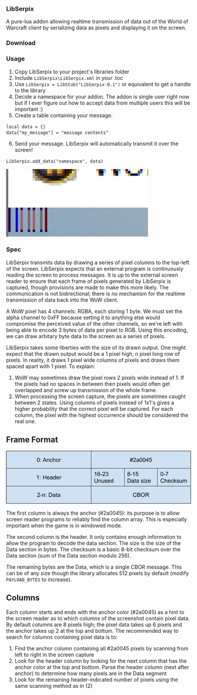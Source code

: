 ### LibSerpix
A pure-lua addon allowing realtime transmission of data out of the World of Warcraft client by serializing data as pixels and displaying it on the screen.

### Download

### Usage
1. Copy LibSerpix to your project's libraries folder
2. Include `LibSerpix\LibSerpix.xml` in your .toc
3. Use `LibSerpix = LibStub("LibSerpix-0.1")` or equivalent to get a handle to the library
4. Decide a namespace for your addon. The addon is single user right now but if I ever figure out how to accept data from multiple users this will be important :)
5. Create a table containing your message.
```
local data = {}
data["my_message"] = "message contents"
```
6. Send your message. LibSerpix will automatically transmit it over the screen!
```
LibSerpix.add_data("namespace", data)
```
![Pixel look](assets/pixels.png "Pixel look")
### Spec
LibSerpix transmits data by drawing a series of pixel columns to the top-left of the screen. LibSerpix expects that an external program is continuously reading the screen to process messages. It is up to the external screen reader to ensure that each frame of pixels generated by LibSerpix is captured, though provisions are made to make this more likely. The communication is not bidirectional; there is no mechanism for the realtime transmission of data back into the WoW client.

A WoW pixel has 4 channels: RGBA, each storing 1 byte. We must set the alpha channel to 0xFF because setting it to anything else would compromise the perceived value of the other channels, so we're left with being able to encode 3 bytes of data per pixel to RGB. Using this encoding, we can draw arbitary byte data to the screen as a series of pixels.

LibSerpix takes some liberties with the size of its drawn output. One might expect that the drawn output would be a 1 pixel high, n pixel long row of pixels. In reality, it draws 1 pixel wide columns of pixels and draws them spaced apart with 1 pixel. To explain:

1. WoW may sometimes draw the pixel rows 2 pixels wide instead of 1. If the pixels had no spaces in between then pixels would often get overlapped and screw up transmission of the whole frame.
2. When processing the screen capture, the pixels are sometimes caught between 2 states. Using columns of pixels instead of 1x1's gives a higher probability that the correct pixel will be captured. For each column, the pixel with the highest occurrence should be considered the real one.

## Frame Format
![Frame format](assets/frameformat.png "Frame format")

The first column is always the anchor (#2a0045): its purpose is to allow screen reader programs to reliably find the column array. This is especially important when the game is in windowed mode.

The second column is the header. It only contains enough information to allow the program to decode the data section. The size is the size of the Data section in bytes. The checksum is a basic 8-bit checksum over the Data section (sum of the Data section modulo 256).

The remaining bytes are the Data, which is a single CBOR message. This can be of any size though the library allocates 512 pixels by default (modify `PAYLOAD_BYTES` to increase).

## Columns
Each column starts and ends with the anchor color (#2a0045) as a hint to the screen reader as to which columns of the screenshot contain pixel data. By default columns are 8 pixels high; the pixel data takes up 6 pixels and the anchor takes up 2 at the top and bottom. The recommended way to search for columns containing pixel data is to:

1. Find the anchor column containing all #2a0045 pixels by scanning from left to right in the screen capture
2. Look for the header column by looking for the next column that has the anchor color at the top and bottom. Parse the header column (next after anchor) to determine how many pixels are in the Data segment
3. Look for the remaining header-indicated number of pixels using the same scanning method as in (2)

